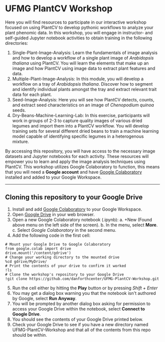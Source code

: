 # UFMG PlantCV Workshop
Here you will find resources to participate in our interactive workshop focused on using PlantCV to develop pythonic workflows to analyze your plant phenomic data. In this workshop, you will engage in instructor- and self-guided Jupyter notebook activities to obtain training in the following directories:

1. Single-Plant-Image-Analysis: Learn the fundamentals of image analysis and how to develop a workflow of a single plant image of *Arabidopsis thaliana* using PlantCV. You will learn the elements that make up an image and how PlantCV using image data to extract plant features and data.
2. Multiple-Plant-Image-Analysis: In this module, you will develop a workflow on a tray of *Arabidopsis thaliana*. Discover how to segment and identify individual plants amongst the tray and extract relevant trait data for each plant.
3. Seed-Image-Analysis: Here you will see how PlantCV detects, counts, and extract seed characteristics on an image of *Chenopodium quinoa* seeds.
4. Dry-Beans-Machine-Learning-Lab: In this exercise, participants will work in groups of 2-3 to capture quality images of various dried legumes and import them into a PlantCV workflow. You will develop training sets for several different dried beans to train a machine learning model capable of identifying specific legumes in a heterogenous mixture.

By accessing this repository, you will have access to the necessary image datasets and Jupyter notebooks for each activity. These resources will empower you to learn and apply the image analysis techniques using PlantCV. This workshop utilizes Google Colaboratory to function, this means that you will need a **Google account** and have [Google Colaboratory](https://workspace.google.com/u/1/marketplace/app/colaboratory/1014160490159?pann=ogb) installed and added to your Google Workspace. 
***
## Cloning this repository to your Google Drive
1. Install and add [Google Colaboratory](https://workspace.google.com/u/1/marketplace/app/colaboratory/1014160490159?pann=ogb) to your Google Workspace.
2. Open [Google Drive](drive.google.com) in your web browser.
3. Open a new Google Colaboratory notebook (.ipynb):
   a. +New (Found above menu on the left side of the screen).
   b. In the menu, select **More**.
   c. Select *Google Colaboratory* in the second menu.
5. Add the following code in the first cell:
```
# Mount your Google Drive to Google Colaboratory
from google.colab import drive
drive.mount('/content/gdrive')
# Change your working directory to the mounted drive
%cd gdrive/MyDrive/
# Print the contents of your drive to confirm it worked
!ls
# Clone the workshop's repository to your Google Drive
!git clone https://github.com/danforthcenter/UFMG-PlantCV-Workshop.git
```
5. Run the cell either by hitting the **Play** button or by pressing *Shift + Enter*
6. You may get a dialog box warning you that the notebook isn't authored by Google, select **Run Anyway**.
7. You will be prompted by another dialog box asking for permission to access your Google Drive within the notebook, select **Connect to Google Drive**.
8. You should see the contents of your Google Drive printed below.
9. Check your Google Drive to see if you have a new directory named UFMG-PlantCV-Workshop and that all of the contents from this repo should be within.
